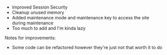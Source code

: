 - Improved Session Security
- Cleanup unused memory
- Added maintenance mode and maintenance key to access the site during maintenance
- Too much to add and I'm kinda lazy

Notes for improvements:
- Some code can be refactored however they're just not that worth it to do